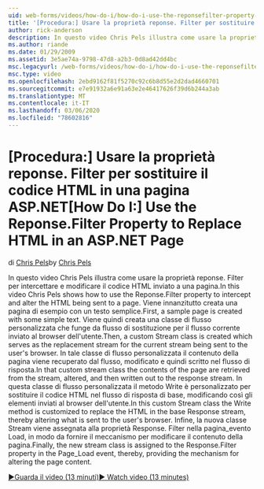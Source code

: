 ```yaml
---
uid: web-forms/videos/how-do-i/how-do-i-use-the-reponsefilter-property-to-replace-html-in-an-aspnet-page
title: '[Procedura:] Usare la proprietà reponse. Filter per sostituire HTML in una pagina di ASP.NET | Microsoft Docs'
author: rick-anderson
description: In questo video Chris Pels illustra come usare la proprietà reponse. Filter per intercettare e modificare il codice HTML inviato a una pagina. Prima di tutto, viene creata una pagina di esempio...
ms.author: riande
ms.date: 01/29/2009
ms.assetid: 3e5ae74a-9798-47d8-a2b3-0d8ad42dd4bc
msc.legacyurl: /web-forms/videos/how-do-i/how-do-i-use-the-reponsefilter-property-to-replace-html-in-an-aspnet-page
msc.type: video
ms.openlocfilehash: 2ebd9162f81f5270c92c6b8d55e2d2dad4660701
ms.sourcegitcommit: e7e91932a6e91a63e2e46417626f39d6b244a3ab
ms.translationtype: MT
ms.contentlocale: it-IT
ms.lasthandoff: 03/06/2020
ms.locfileid: "78602816"
---
```

# <a name="how-do-i-use-the-reponsefilter-property-to-replace-html-in-an-aspnet-page"></a><span data-ttu-id="d4b8d-104">[Procedura:] Usare la proprietà reponse. Filter per sostituire il codice HTML in una pagina ASP.NET</span><span class="sxs-lookup"><span data-stu-id="d4b8d-104">[How Do I:] Use the Reponse.Filter Property to Replace HTML in an ASP.NET Page</span></span>

<span data-ttu-id="d4b8d-105">di [Chris Pels](https://twitter.com/chrispels)</span><span class="sxs-lookup"><span data-stu-id="d4b8d-105">by [Chris Pels](https://twitter.com/chrispels)</span></span>

<span data-ttu-id="d4b8d-106">In questo video Chris Pels illustra come usare la proprietà reponse. Filter per intercettare e modificare il codice HTML inviato a una pagina.</span><span class="sxs-lookup"><span data-stu-id="d4b8d-106">In this video Chris Pels shows how to use the Reponse.Filter property to intercept and alter the HTML being sent to a page.</span></span> <span data-ttu-id="d4b8d-107">Viene innanzitutto creata una pagina di esempio con un testo semplice.</span><span class="sxs-lookup"><span data-stu-id="d4b8d-107">First, a sample page is created with some simple text.</span></span> <span data-ttu-id="d4b8d-108">Viene quindi creata una classe di flusso personalizzata che funge da flusso di sostituzione per il flusso corrente inviato al browser dell'utente.</span><span class="sxs-lookup"><span data-stu-id="d4b8d-108">Then, a custom Stream class is created which serves as the replacement stream for the current stream being sent to the user's browser.</span></span> <span data-ttu-id="d4b8d-109">In tale classe di flusso personalizzata il contenuto della pagina viene recuperato dal flusso, modificato e quindi scritto nel flusso di risposta.</span><span class="sxs-lookup"><span data-stu-id="d4b8d-109">In that custom stream class the contents of the page are retrieved from the stream, altered, and then written out to the response stream.</span></span> <span data-ttu-id="d4b8d-110">In questa classe di flusso personalizzata il metodo Write è personalizzato per sostituire il codice HTML nel flusso di risposta di base, modificando così gli elementi inviati al browser dell'utente.</span><span class="sxs-lookup"><span data-stu-id="d4b8d-110">In this custom Stream class the Write method is customized to replace the HTML in the base Response stream, thereby altering what is sent to the user's browser.</span></span> <span data-ttu-id="d4b8d-111">Infine, la nuova classe Stream viene assegnata alla proprietà Response. Filter nella pagina\_evento Load, in modo da fornire il meccanismo per modificare il contenuto della pagina.</span><span class="sxs-lookup"><span data-stu-id="d4b8d-111">Finally, the new stream class is assigned to the Response.Filter property in the Page\_Load event, thereby, providing the mechanism for altering the page content.</span></span>

[<span data-ttu-id="d4b8d-112">&#9654;Guarda il video (13 minuti)</span><span class="sxs-lookup"><span data-stu-id="d4b8d-112">&#9654; Watch video (13 minutes)</span></span>](https://channel9.msdn.com/Blogs/ASP-NET-Site-Videos/how-do-i-use-the-reponsefilter-property-to-replace-html-in-an-aspnet-page)
